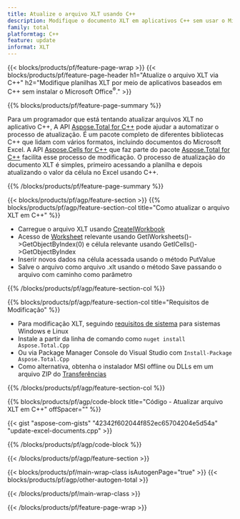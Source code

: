 ```yaml
---
title: Atualize o arquivo XLT usando C++
description: Modifique o documento XLT em aplicativos C++ sem usar o Microsoft Excel.
family: total
platformtag: C++
feature: update
informat: XLT
---
```

{{< blocks/products/pf/feature-page-wrap >}}
{{< blocks/products/pf/feature-page-header h1="Atualize o arquivo XLT via C++" h2="Modifique planilhas XLT por meio de aplicativos baseados em C++ sem instalar o Microsoft Office<sup>&reg;</sup>." >}}

{{% blocks/products/pf/feature-page-summary %}}

Para um programador que está tentando atualizar arquivos XLT no aplicativo C++, A API [Aspose.Total for C++](https://products.aspose.com/total/cpp/) pode ajudar a automatizar o processo de atualização. É um pacote completo de diferentes bibliotecas C++ que lidam com vários formatos, incluindo documentos do Microsoft Excel. A API [Aspose.Cells for C++](https://products.aspose.com/cells/cpp/) que faz parte do pacote [Aspose.Total for C++](https://products.aspose.com/total/cpp/) facilita esse processo de modificação. O processo de atualização do documento XLT é simples, primeiro acessando a planilha e depois atualizando o valor da célula no Excel usando C++.

{{% /blocks/products/pf/feature-page-summary %}}

{{< blocks/products/pf/agp/feature-section >}}
{{% blocks/products/pf/agp/feature-section-col title="Como atualizar o arquivo XLT em C++" %}}

- Carregue o arquivo XLT usando [CreateIWorkbook](https://reference.aspose.com/cells/cpp/class/aspose.cells.factory#a93f7282b976d2a001d44198dedaceee8)
- Acesso de [Worksheet](https://reference.aspose.com/cells/cpp/class/aspose.cells.i_worksheet) relevante usando GetIWorksheets()->GetObjectByIndex(0) e célula relevante usando GetICells()->GetObjectByIndex
- Inserir novos dados na célula acessada usando o método PutValue
- Salve o arquivo como arquivo .xlt usando o método Save passando o arquivo com caminho como parâmetro

{{% /blocks/products/pf/agp/feature-section-col %}}

{{% blocks/products/pf/agp/feature-section-col title="Requisitos de Modificação" %}}

- Para modificação XLT, seguindo [requisitos de sistema](https://docs.aspose.com/cells/cpp/system-requirements/) para sistemas Windows e Linux 
- Instale a partir da linha de comando como ```nuget install Aspose.Total.Cpp```
- Ou via Package Manager Console do Visual Studio com ```Install-Package Aspose.Total.Cpp```
- Como alternativa, obtenha o instalador MSI offline ou DLLs em um arquivo ZIP do [Transferências](https://releases.aspose.com/cells/cpp)

{{% /blocks/products/pf/agp/feature-section-col %}}

{{% blocks/products/pf/agp/code-block title="Código - Atualizar arquivo XLT em C++" offSpacer="" %}}

{{< gist "aspose-com-gists" "42342f602044f852ec65704204e5d54a" "update-excel-documents.cpp" >}}

{{% /blocks/products/pf/agp/code-block %}}

{{< /blocks/products/pf/agp/feature-section >}}

{{< blocks/products/pf/main-wrap-class isAutogenPage="true" >}}
{{< blocks/products/pf/agp/other-autogen-total >}}

{{< /blocks/products/pf/main-wrap-class >}}

{{< /blocks/products/pf/feature-page-wrap >}}